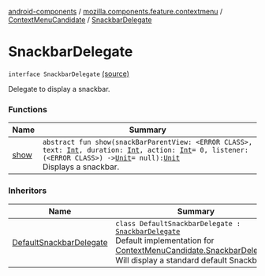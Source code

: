 [android-components](../../../index.md) / [mozilla.components.feature.contextmenu](../../index.md) / [ContextMenuCandidate](../index.md) / [SnackbarDelegate](./index.md)

# SnackbarDelegate

`interface SnackbarDelegate` [(source)](https://github.com/mozilla-mobile/android-components/blob/master/components/feature/contextmenu/src/main/java/mozilla/components/feature/contextmenu/ContextMenuCandidate.kt#L331)

Delegate to display a snackbar.

### Functions

| Name | Summary |
|---|---|
| [show](show.md) | `abstract fun show(snackBarParentView: <ERROR CLASS>, text: `[`Int`](https://kotlinlang.org/api/latest/jvm/stdlib/kotlin/-int/index.html)`, duration: `[`Int`](https://kotlinlang.org/api/latest/jvm/stdlib/kotlin/-int/index.html)`, action: `[`Int`](https://kotlinlang.org/api/latest/jvm/stdlib/kotlin/-int/index.html)` = 0, listener: (<ERROR CLASS>) -> `[`Unit`](https://kotlinlang.org/api/latest/jvm/stdlib/kotlin/-unit/index.html)` = null): `[`Unit`](https://kotlinlang.org/api/latest/jvm/stdlib/kotlin/-unit/index.html)<br>Displays a snackbar. |

### Inheritors

| Name | Summary |
|---|---|
| [DefaultSnackbarDelegate](../../-default-snackbar-delegate/index.md) | `class DefaultSnackbarDelegate : `[`SnackbarDelegate`](./index.md)<br>Default implementation for [ContextMenuCandidate.SnackbarDelegate](./index.md). Will display a standard default Snackbar. |
